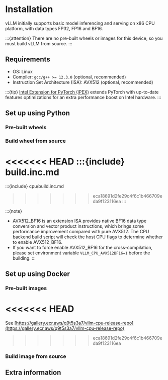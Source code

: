 # Installation

vLLM initially supports basic model inferencing and serving on x86 CPU platform, with data types FP32, FP16 and BF16.

:::{attention}
There are no pre-built wheels or images for this device, so you must build vLLM from source.
:::

## Requirements

- OS: Linux
- Compiler: `gcc/g++ >= 12.3.0` (optional, recommended)
- Instruction Set Architecture (ISA): AVX512 (optional, recommended)

:::{tip}
[Intel Extension for PyTorch (IPEX)](https://github.com/intel/intel-extension-for-pytorch) extends PyTorch with up-to-date features optimizations for an extra performance boost on Intel hardware.
:::

## Set up using Python

### Pre-built wheels

### Build wheel from source

<<<<<<< HEAD
:::{include} build.inc.md
=======
:::{include} cpu/build.inc.md
>>>>>>> eca18691d2fe29c4f6c1b466709eda9f123116ea
:::

:::{note}
- AVX512_BF16 is an extension ISA provides native BF16 data type conversion and vector product instructions, which brings some performance improvement compared with pure AVX512. The CPU backend build script will check the host CPU flags to determine whether to enable AVX512_BF16.
- If you want to force enable AVX512_BF16 for the cross-compilation, please set environment variable `VLLM_CPU_AVX512BF16=1` before the building.
:::

## Set up using Docker

### Pre-built images

<<<<<<< HEAD
=======
See [https://gallery.ecr.aws/q9t5s3a7/vllm-cpu-release-repo](https://gallery.ecr.aws/q9t5s3a7/vllm-cpu-release-repo)

>>>>>>> eca18691d2fe29c4f6c1b466709eda9f123116ea
### Build image from source

## Extra information

